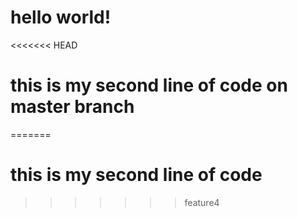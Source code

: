# hello world!
<<<<<<< HEAD
# this is my second line of code on master branch
=======
# this is my second line of code
>>>>>>> feature4
